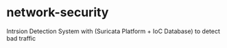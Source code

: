 # network-security
Intrsion Detection System with (Suricata Platform + IoC Database) to detect bad traffic
